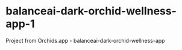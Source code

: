 # balanceai-dark-orchid-wellness-app-1
Project from Orchids.app - balanceai-dark-orchid-wellness-app
